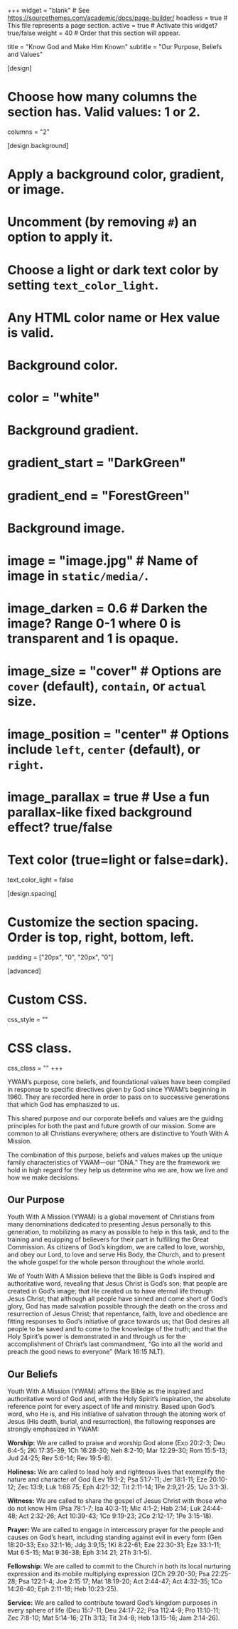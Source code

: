 +++
widget = "blank"  # See https://sourcethemes.com/academic/docs/page-builder/
headless = true  # This file represents a page section.
active = true  # Activate this widget? true/false
weight = 40  # Order that this section will appear.

title = "Know God and Make Him Known"
subtitle = "Our Purpose, Beliefs and Values"

[design]
  # Choose how many columns the section has. Valid values: 1 or 2.
  columns = "2"

[design.background]
  # Apply a background color, gradient, or image.
  #   Uncomment (by removing `#`) an option to apply it.
  #   Choose a light or dark text color by setting `text_color_light`.
  #   Any HTML color name or Hex value is valid.

  # Background color.
  # color = "white"

  # Background gradient.
  # gradient_start = "DarkGreen"
  # gradient_end = "ForestGreen"

  # Background image.
  # image = "image.jpg"  # Name of image in `static/media/`.
  # image_darken = 0.6  # Darken the image? Range 0-1 where 0 is transparent and 1 is opaque.
  # image_size = "cover"  #  Options are `cover` (default), `contain`, or `actual` size.
  # image_position = "center"  # Options include `left`, `center` (default), or `right`.
  # image_parallax = true  # Use a fun parallax-like fixed background effect? true/false

  # Text color (true=light or false=dark).
  text_color_light = false

[design.spacing]
  # Customize the section spacing. Order is top, right, bottom, left.
  padding = ["20px", "0", "20px", "0"]

[advanced]
 # Custom CSS.
 css_style = ""

 # CSS class.
 css_class = ""
+++

YWAM’s purpose, core beliefs, and foundational values have been compiled in response to specific directives given by God since YWAM’s beginning in 1960. They are recorded here in order to pass on to successive generations that which God has emphasized to us.

This shared purpose and our corporate beliefs and values are the guiding principles for both the past and future growth of our mission. Some are common to all Christians everywhere; others are distinctive to Youth With A Mission.

The combination of this purpose, beliefs and values makes up the unique family characteristics of YWAM—our “DNA.” They are the framework we hold in high regard for they help us determine who we are, how we live and how we make decisions.

## Our Purpose

Youth With A Mission (YWAM) is a global movement of Christians from many denominations dedicated to presenting Jesus personally to this generation, to mobilizing as many as possible to help in this task, and to the training and equipping of believers for their part in fulfilling the Great Commission. As citizens of God’s kingdom, we are called to love, worship, and obey our Lord, to love and serve His Body, the Church, and to present the whole gospel for the whole person throughout the whole world.

We of Youth With A Mission believe that the Bible is God’s inspired and authoritative word, revealing that Jesus Christ is God’s son; that people are created in God’s image; that He created us to have eternal life through Jesus Christ; that although all people have sinned and come short of God’s glory, God has made salvation possible through the death on the cross and resurrection of Jesus Christ; that repentance, faith, love and obedience are fitting responses to God’s initiative of grace towards us; that God desires all people to be saved and to come to the knowledge of the truth; and that the Holy Spirit’s power is demonstrated in and through us for the accomplishment of Christ’s last commandment, “Go into all the world and preach the good news to everyone” (Mark 16:15 NLT).

## Our Beliefs

Youth With A Mission (YWAM) affirms the Bible as the inspired and authoritative word of God and, with the Holy Spirit’s inspiration, the absolute reference point for every aspect of life and ministry. Based upon God’s word, who He is, and His initiative of salvation through the atoning work of Jesus (His death, burial, and resurrection), the following responses are strongly emphasized in YWAM:

**Worship:** We are called to praise and worship God alone (Exo 20:2-3; Deu 6:4-5; 2Ki 17:35-39; 1Ch 16:28-30; Neh 8:2-10; Mar 12:29-30; Rom 15:5-13; Jud 24-25; Rev 5:6-14; Rev 19:5-8).

**Holiness:** We are called to lead holy and righteous lives that exemplify the nature and character of God (Lev 19:1-2; Psa 51:7-11; Jer 18:1-11; Eze 20:10-12; Zec 13:9; Luk 1:68 75; Eph 4:21-32; Tit 2:11-14; 1Pe 2:9,21-25; 1Jo 3:1-3).

**Witness:** We are called to share the gospel of Jesus Christ with those who do not know Him (Psa 78:1-7; Isa 40:3-11; Mic 4:1-2; Hab 2:14; Luk 24:44-48; Act 2:32-26; Act 10:39-43; 1Co 9:19-23; 2Co 2:12-17; 1Pe 3:15-18).

**Prayer:** We are called to engage in intercessory prayer for the people and causes on God’s heart, including standing against evil in every form (Gen 18:20-33; Exo 32:1-16; Jdg 3:9,15; 1Ki 8:22-61; Eze 22:30-31; Eze 33:1-11; Mat 6:5-15; Mat 9:36-38; Eph 3:14 21; 2Th 3:1-5).

**Fellowship:** We are called to commit to the Church in both its local nurturing expression and its mobile multiplying expression (2Ch 29:20-30; Psa 22:25-28; Psa 122:1-4; Joe 2:15 17; Mat 18:19-20; Act 2:44-47; Act 4:32-35; 1Co 14:26-40; Eph 2:11-18; Heb 10:23-25).

**Service:** We are called to contribute toward God’s kingdom purposes in every sphere of life (Deu 15:7-11; Deu 24:17-22; Psa 112:4-9; Pro 11:10-11; Zec 7:8-10; Mat 5:14-16; 2Th 3:13; Tit 3:4-8; Heb 13:15-16; Jam 2:14-26).
